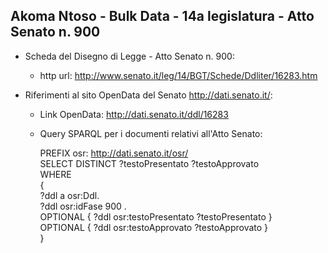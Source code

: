 ## Akoma Ntoso - Bulk Data - 14a legislatura - Atto Senato n. 900 ##

* Scheda del Disegno di Legge - Atto Senato n. 900:
	* http url: http://www.senato.it/leg/14/BGT/Schede/Ddliter/16283.htm

* Riferimenti al sito OpenData del Senato http://dati.senato.it/:
	* Link OpenData: http://dati.senato.it/ddl/16283
	* Query SPARQL per i documenti relativi all'Atto Senato:

        PREFIX osr: <http://dati.senato.it/osr/>  
		SELECT DISTINCT ?testoPresentato ?testoApprovato  
		WHERE  
		{  
		    ?ddl a osr:Ddl.  
		    ?ddl osr:idFase 900 .  
		    OPTIONAL { ?ddl osr:testoPresentato ?testoPresentato }  
		    OPTIONAL { ?ddl osr:testoApprovato ?testoApprovato }  
		}
		